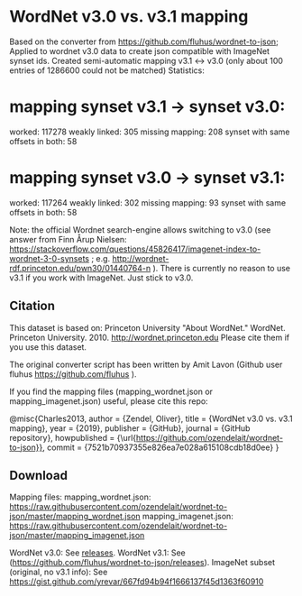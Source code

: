 WordNet v3.0 vs. v3.1 mapping
======================

Based on the converter from https://github.com/fluhus/wordnet-to-json; 
Applied to wordnet v3.0 data to create json compatible with ImageNet synset ids.
Created semi-automatic mapping v3.1 <-> v3.0 (only about 100 entries of 1286600 could not be matched)
Statistics:

# mapping synset v3.1 -> synset v3.0:
  worked: 117278
  weakly linked: 305
  missing mapping: 208
  synset with same offsets in both: 58

# mapping synset v3.0 -> synset v3.1:
  worked: 117264
  weakly linked: 302
  missing mapping: 93
  synset with same offsets in both: 58

Note: the official Wordnet search-engine allows switching to v3.0 (see answer from Finn Årup Nielsen:
https://stackoverflow.com/questions/45826417/imagenet-index-to-wordnet-3-0-synsets
; e.g. http://wordnet-rdf.princeton.edu/pwn30/01440764-n ).
There is currently no reason to use v3.1 if you work with ImageNet. Just stick to v3.0.

Citation
--------

This dataset is based on: Princeton University "About WordNet." WordNet.
Princeton University. 2010. http://wordnet.princeton.edu
Please cite them if you use this dataset.

The original converter script has been written by Amit Lavon (Github user fluhus https://github.com/fluhus ).

If you find the mapping files (mapping_wordnet.json or mapping_imagenet.json) useful, please cite this repo:

  @misc{Charles2013,
    author = {Zendel, Oliver},
    title = {WordNet v3.0 vs. v3.1 mapping},
    year = {2019},
    publisher = {GitHub},
    journal = {GitHub repository},
    howpublished = {\url{https://github.com/ozendelait/wordnet-to-json}},
    commit = {7521b70937355e826ea7e028a615108cdb18d0ee}
  }

Download
--------

Mapping files:
mapping_wordnet.json: https://raw.githubusercontent.com/ozendelait/wordnet-to-json/master/mapping_wordnet.json
mapping_imagenet.json: https://raw.githubusercontent.com/ozendelait/wordnet-to-json/master/mapping_imagenet.json

WordNet v3.0: See [releases](https://github.com/ozendelait/wordnet-to-json/releases/download/wordnet-v3.0/wordnet.json.gz).
WordNet v3.1: See (https://github.com/fluhus/wordnet-to-json/releases).
ImageNet subset (original, no v3.1 info): See https://gist.github.com/yrevar/667fd94b94f1666137f45d1363f60910
